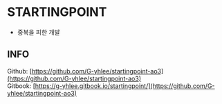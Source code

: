 # STARTINGPOINT

* 중복을 피한 개발

## INFO

Github: [https://github.com/G-yhlee/startingpoint-ao3](https://github.com/G-yhlee/startingpoint-ao3)  
Gitbook: [https://g-yhlee.gitbook.io/startingpoint/](https://github.com/G-yhlee/startingpoint-ao3) 